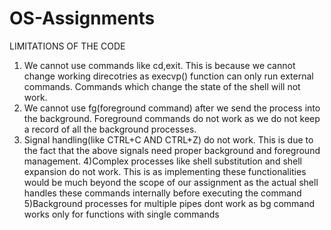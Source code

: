 # OS-Assignments

LIMITATIONS OF THE CODE

1) We cannot use commands like cd,exit. This is because we cannot change working direcotries as execvp() function can only run external commands.
Commands which change the state of the shell will not work.
2) We cannot use fg(foreground command) after we send the process into the background. Foreground commands do not work as we do not keep a record of all the background processes.
3) Signal handling(like CTRL+C AND CTRL+Z) do not work. This is due to the fact that the above signals need proper background and foreground management.
4)Complex processes like shell substitution and shell expansion do not work. This is as implementing these functionalities would be much beyond the
scope of our assignment as the actual shell handles these commands internally before executing the command
5)Background processes for multiple pipes dont work as bg command works only for functions with single commands

